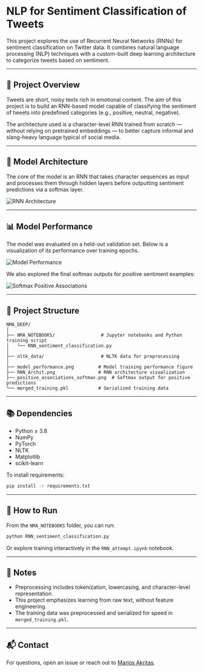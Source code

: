 # NLP for Sentiment Classification of Tweets

This project explores the use of Recurrent Neural Networks (RNNs) for sentiment classification on Twitter data. It combines natural language processing (NLP) techniques with a custom-built deep learning architecture to categorize tweets based on sentiment.

---

## 🧠 Project Overview

Tweets are short, noisy texts rich in emotional content. The aim of this project is to build an RNN-based model capable of classifying the sentiment of tweets into predefined categories (e.g., positive, neutral, negative). 

The architecture used is a character-level RNN trained from scratch — without relying on pretrained embeddings — to better capture informal and slang-heavy language typical of social media.

---

## 🔧 Model Architecture

The core of the model is an RNN that takes character sequences as input and processes them through hidden layers before outputting sentiment predictions via a softmax layer.

![RNN Architecture](./NMA_DEEP/RNN_Archit.png)

---

## 📊 Model Performance

The model was evaluated on a held-out validation set. Below is a visualization of its performance over training epochs.

![Model Performance](./NMA_DEEP/model_performance.png)

We also explored the final softmax outputs for positive sentiment examples:

![Softmax Positive Associations](./NMA_DEEP/positive_associations_softmax.png)

---

## 📁 Project Structure

```
NMA_DEEP/
│
├── NMA_NOTEBOOKS/                 # Jupyter notebooks and Python training script
│   └── RNN_sentiment_classification.py
│
├── nltk_data/                     # NLTK data for preprocessing
│
├── model_performance.png         # Model training performance figure
├── RNN_Archit.png                # RNN architecture visualization
├── positive_associations_softmax.png  # Softmax output for positive predictions
└── merged_training.pkl           # Serialized training data
```

---

## 📚 Dependencies

- Python ≥ 3.8  
- NumPy  
- PyTorch  
- NLTK  
- Matplotlib  
- scikit-learn  

To install requirements:
```bash
pip install -r requirements.txt
```

---

## 🚀 How to Run

From the `NMA_NOTEBOOKS` folder, you can run:

```bash
python RNN_sentiment_classification.py
```

Or explore training interactively in the `RNN_attempt.ipynb` notebook.

---

## 🧠 Notes

- Preprocessing includes tokenization, lowercasing, and character-level representation.
- This project emphasizes learning from raw text, without feature engineering.
- The training data was preprocessed and serialized for speed in `merged_training.pkl`.

---

## 📬 Contact

For questions, open an issue or reach out to [Marios Akritas](https://github.com/mariosakritas).

